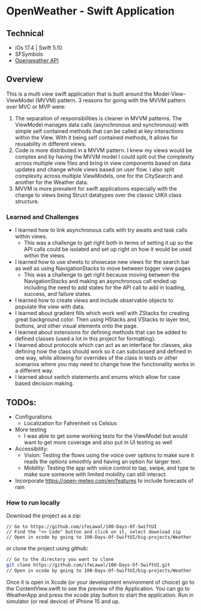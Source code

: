 #  OpenWeather - Swift Application

## Technical
* iOs 17.4 | Swift 5.10
* SFSymbols
* [Openweather API](https://openweathermap.org/api)

## Overview

This is a multi view swift application that is built around the Model-View-ViewModel (MVVM) pattern. 3 reasons for going with the MVVM pattern over MVC or MVP were:
1. The separation of responsibilities is cleaner in MVVM patterns. The ViewModel manages data calls (asynchronous and synchronous) with simple self contained methods that can be called at key interactions within the View. With it being self contained methods, it allows for reusability in different views.
2. Code is more distributed in a MVVM pattern. I knew my views would be complex and by having the MVVM model I could split out the complexity across multiple view files and bring in view components based on data updates and change whole views based on user flow. I also split complexity across multiple ViewModels, one for the CitySearch and another for the Weather data. 
3. MVVM is more prevalent for swift applications especially with the change to views being Struct datatypes over the classic UIKit class structure. 

### Learned and Challenges

* I learned how to link asynchronous calls with try awaits and task calls within views.
    * This was a challenge to get right both in terms of setting it up so the API calls could be isolated and set up right on how it would be used within the views.
* I learned how to use sheets to showcase new views for the search bar as well as using NavigationStacks to move between bigger view pages
    * This was a challenge to get right because moving between the NavigationStacks and making an asynchronous call ended up including the need to add states for the API call to add in loading, success, and failure states.
* I learned how to create views and include observable objects to populate the view with data.
* I learned about gradient fills which work well with ZStacks for creating great background color. Then using HStacks and VStacks to layer text, buttons, and other visual elements onto the page.
* I learned about extensions for defining methods that can be added to defined classes (used a lot in this project for formatting).
* I learned about protocols which can act as an interface for classes, aka defining how the class should work so it can subclassed and defined in one way, while allowing for overrides of the class in tests or other scenarios where you may need to change how the functionality works in a different way.
* I learned about switch statements and enums which allow for case based decision making.


## TODOs:

* Configurations
    * Localization for Fahrenheit vs Celsius
* More testing
    * I was able to get some working tests for the ViewModel but would want to get more coverage and also put in UI testing as well
* Accessibility:
    * Vision: Testing the flows using the voice over options to make sure it reads the options smoothly and having an option for larger text.
    * Mobility: Testing the app with voice control to tap, swipe, and type to make sure someone with limited mobility can still interact.
* Incorporate https://open-meteo.com/en/features to include forecasts of rain


### How to run locally

Download the project as a zip:

```
// Go to https://github.com/ifeLawal/100-Days-Of-SwiftUI
// Find the "<> Code" button and click on it, select download zip
// Open in xcode by going to 100-Days-Of-SwiftUI/big-projects/Weather
```

or clone the project using github:
```bash
// Go to the directory you want to clone
git clone https://github.com/ifeLawal/100-Days-Of-SwiftUI.git
// Open in xcode by going to 100-Days-Of-SwiftUI/big-projects/Weather
```
Once it is open in Xcode (or your development environment of choice) go to the ContentView.swift to see the preview of the Application. You can go  to WeatherApp and press the xcode play button to start the application. Run in simulator (or real device) of iPhone 15 and up. 

